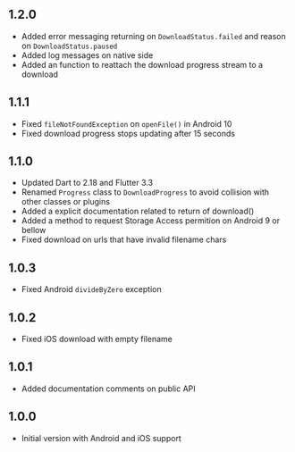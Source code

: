 ## 1.2.0

* Added error messaging returning on `DownloadStatus.failed` and reason on `DownloadStatus.paused`
* Added log messages on native side
* Added an function to reattach the download progress stream to a download

## 1.1.1

* Fixed `fileNotFoundException` on `openFile()` in Android 10
* Fixed download progress stops updating after 15 seconds

## 1.1.0

* Updated Dart to 2.18 and Flutter 3.3
* Renamed `Progress` class to `DownloadProgress` to avoid collision with other classes or plugins
* Added a explicit documentation related to return of download()
* Added a method to request Storage Access permition on Android 9 or bellow
* Fixed download on urls that have invalid filename chars

## 1.0.3

* Fixed Android `divideByZero` exception

## 1.0.2

* Fixed iOS download with empty filename

## 1.0.1

* Added documentation comments on public API

## 1.0.0

* Initial version with Android and iOS support
